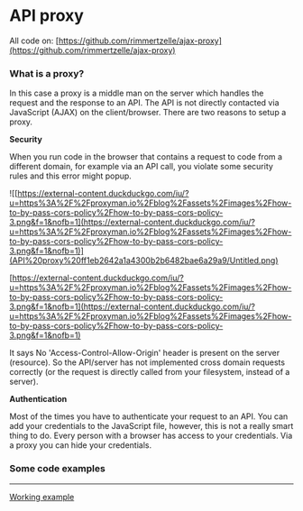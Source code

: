 # API proxy

All code on: [https://github.com/rimmertzelle/ajax-proxy](https://github.com/rimmertzelle/ajax-proxy)

### What is a proxy?

In this case a proxy is a middle man on the server which handles the request and the response to an API. The API is not directly contacted via JavaScript (AJAX) on the client/browser. There are two reasons to setup a proxy. 

**Security**

When you run code in the browser that contains a request to code from a different domain, for example via an API call, you violate some security rules and this error might popup.

![[https://external-content.duckduckgo.com/iu/?u=https%3A%2F%2Fproxyman.io%2Fblog%2Fassets%2Fimages%2Fhow-to-by-pass-cors-policy%2Fhow-to-by-pass-cors-policy-3.png&f=1&nofb=1](https://external-content.duckduckgo.com/iu/?u=https%3A%2F%2Fproxyman.io%2Fblog%2Fassets%2Fimages%2Fhow-to-by-pass-cors-policy%2Fhow-to-by-pass-cors-policy-3.png&f=1&nofb=1)](API%20proxy%20ff1eb2642a1a4300b2b6482bae6a29a9/Untitled.png)

[https://external-content.duckduckgo.com/iu/?u=https%3A%2F%2Fproxyman.io%2Fblog%2Fassets%2Fimages%2Fhow-to-by-pass-cors-policy%2Fhow-to-by-pass-cors-policy-3.png&f=1&nofb=1](https://external-content.duckduckgo.com/iu/?u=https%3A%2F%2Fproxyman.io%2Fblog%2Fassets%2Fimages%2Fhow-to-by-pass-cors-policy%2Fhow-to-by-pass-cors-policy-3.png&f=1&nofb=1)

It says No 'Access-Control-Allow-Origin' header is present on the server (resource). So the API/server has not implemented cross domain requests correctly (or the request is directly called from your filesystem, instead of a server).

**Authentication**

Most of the times you have to authenticate your request to an API. You can add your credentials to the JavaScript file, however, this is not a really smart thing to do. Every person with a browser has access to your credentials. Via a proxy you can hide your credentials.

### Some code examples

---

[Working example](API%20proxy%20ff1eb2642a1a4300b2b6482bae6a29a9/Working%20example%20b6a071b725b748fd8695484ce2b142ac.md)